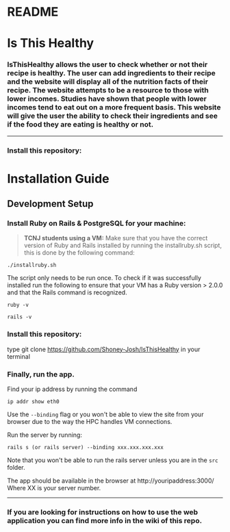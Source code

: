 # README

# Is This Healthy

### IsThisHealthy allows the user to check whether or not their recipe is healthy. The user can add ingredients to their recipe and the website will display all of the nutrition facts of their recipe. The website attempts to be a resource to those with lower incomes. Studies have shown that people with lower incomes tend to eat out on a more frequent basis. This website will give the user the ability to check their ingredients and see if the food they are eating is healthy or not.

***

### Install this repository:
# Installation Guide

## Development Setup

### Install Ruby on Rails & PostgreSQL for your machine:


> **TCNJ students using a VM:** 
Make sure that you have the correct version of Ruby and Rails installed  by running the installruby.sh script, this is done by the following command:

    ./installruby.sh

The script only needs to be run once.  To check if it was successfully installed run the following to ensure that your VM has a Ruby version > 2.0.0 and that the Rails command is recognized.

    ruby -v
    
    rails -v


### Install this repository: 

type git clone https://github.com/Shoney-Josh/IsThisHealthy in your terminal

### Finally, run the app.
Find your ip address by running the command

`ip addr show eth0`

Use the `--binding` flag or you won't be able to view the site from your browser due to the way the HPC handles VM connections.

Run the server by running:

`rails s (or rails server) --binding xxx.xxx.xxx.xxx`

Note that you won't be able to run the rails server unless you are in the `src` folder.

The app should be available in the browser at http://youripaddress:3000/ 
Where XX is your server number.

***

### If you are looking for instructions on how to use the web application you can find more info in the wiki of this repo.


